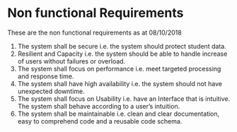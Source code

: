 # Non functional Requirements
These are the non functional requirements as at 08/10/2018

1.	The system shall be secure i.e. the system should protect student data.
2.	Resilient and Capacity i.e. the system should be able to handle increase of users without failures or overload. 
3.	The system shall focus on performance i.e. meet targeted processing and response time.
4.	The system shall have high availability i.e. the system should not have unexpected downtime.
5.	The system shall focus on Usability i.e. have an Interface that is intuitive. The system shall behave according to a user’s intuition.
6.	The system shall be maintainable i.e. clean and clear documentation, easy to comprehend code and a reusable code schema.
